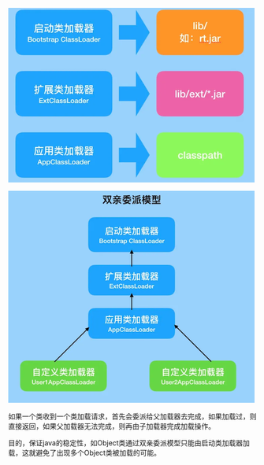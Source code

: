 
![](assets/双亲委派模型/类加载器.png)

![](assets/双亲委派模型/双亲委派模型.png)

如果一个类收到一个类加载请求，首先会委派给父加载器去完成，如果加载过，则直接返回，如果父加载器无法完成，则再由子加载器完成加载操作。

目的，保证java的稳定性，如Object类通过双亲委派模型只能由启动类加载器加载，这就避免了出现多个Object类被加载的可能。
